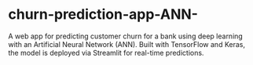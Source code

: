 # churn-prediction-app-ANN-
A web app for predicting customer churn for a bank using deep learning with an Artificial Neural Network (ANN). Built with TensorFlow and Keras, the model is deployed via Streamlit for real-time predictions.
